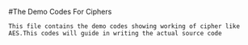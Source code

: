 #The Demo Codes For Ciphers

	This file contains the demo codes showing working of cipher like 
	AES.This codes will guide in writing the actual source code	